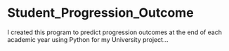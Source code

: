 # Student_Progression_Outcome
I created this program to predict progression outcomes at the end of each academic year using Python for my University project...
